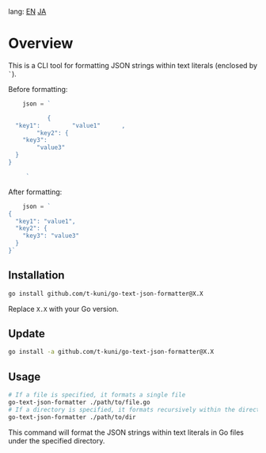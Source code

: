 lang: [EN](README.md) [JA](README.ja.md)

# Overview

This is a CLI tool for formatting JSON strings within text literals (enclosed by `` ` ``).

Before formatting:

```go
	json = `

           {
  "key1":         "value1"      ,
        "key2": {
    "key3": 
        "value3"
  }
}

     `
```

After formatting:

```go
	json = `
{
  "key1": "value1",
  "key2": {
    "key3": "value3"
  }
}`
```

## Installation

```bash
go install github.com/t-kuni/go-text-json-formatter@X.X
```

Replace `X.X` with your Go version.

## Update

```bash
go install -a github.com/t-kuni/go-text-json-formatter@X.X
```

## Usage

```bash
# If a file is specified, it formats a single file
go-text-json-formatter ./path/to/file.go
# If a directory is specified, it formats recursively within the directory
go-text-json-formatter ./path/to/dir

```

This command will format the JSON strings within text literals in Go files under the specified directory.